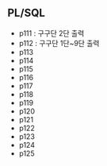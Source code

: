 
## PL/SQL

- p111 : 구구단 2단 출력
- p112 : 구구단 1단~9단 출력
- p113
- p114
- p115
- p116
- p117
- p118
- p119
- p120
- p121
- p122
- p123
- p124
- p125